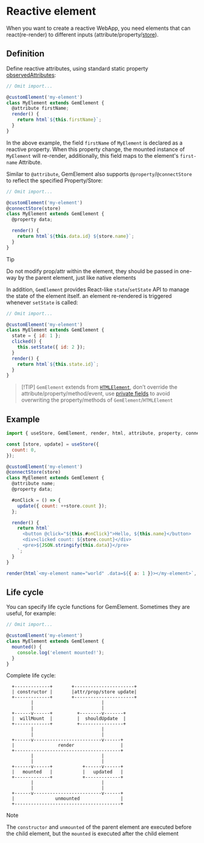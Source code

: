# Reactive element

When you want to create a reactive WebApp, you need elements that can react(re-render) to different inputs (attribute/property/[store](./003-global-state-management.md)).

## Definition

Define reactive attributes, using standard static property [observedAttributes](https://developer.mozilla.org/en-US/docs/Web/Web_Components/Using_custom_elements#Using_the_lifecycle_callbacks):

```js
// Omit import...

@customElement('my-element')
class MyElement extends GemElement {
  @attribute firstName;
  render() {
    return html`${this.firstName}`;
  }
}
```

In the above example, the field `firstName` of `MyElement` is declared as a reactive property.
When this property change, the mounted instance of `MyElement` will re-render,
additionally, this field maps to the element's `first-name` Attribute.

Similar to `@attribute`, GemElement also supports `@property`/`@connectStore` to reflect the specified Property/Store:

```js
// Omit import...

@customElement('my-element')
@connectStore(store)
class MyElement extends GemElement {
  @property data;

  render() {
    return html`${this.data.id} ${store.name}`;
  }
}
```

> [!TIP]
> Do not modify prop/attr within the element, they should be passed in one-way by the parent element, just like native elements

In addition, `GemElement` provides React-like `state`/`setState` API to manage the state of the element itself. an element re-rendered is triggered whenever `setState` is called:

```js
// Omit import...

@customElement('my-element')
class MyElement extends GemElement {
  state = { id: 1 };
  clicked() {
    this.setState({ id: 2 });
  }
  render() {
    return html`${this.state.id}`;
  }
}
```

> [!TIP] `GemElement` extends from [`HTMLElement`](https://developer.mozilla.org/en-US/docs/Web/API/HTMLElement), don’t override the attribute/property/method/event, use [private fields](https://developer.mozilla.org/en-US/docs/Web/JavaScript/Reference/Classes/Private_class_fields) to avoid overwriting the property/methods of `GemElement`/`HTMLElement`

## Example

<gbp-sandpack dependencies="@mantou/gem">

```js index.js
import { useStore, GemElement, render, html, attribute, property, connectStore, customElement } from '@mantou/gem';

const [store, update] = useStore({
  count: 0,
});

@customElement('my-element')
@connectStore(store)
class MyElement extends GemElement {
  @attribute name;
  @property data;

  #onClick = () => {
    update({ count: ++store.count });
  };

  render() {
    return html`
      <button @click="${this.#onClick}">Hello, ${this.name}</button>
      <div>clicked count: ${store.count}</div>
      <pre>${JSON.stringify(this.data)}</pre>
    `;
  }
}

render(html`<my-element name="world" .data=${{ a: 1 }}></my-element>`, document.getElementById('root'));
```

</gbp-sandpack>

## Life cycle

You can specify life cycle functions for GemElement. Sometimes they are useful, for example:

```js
// Omit import...

@customElement('my-element')
class MyElement extends GemElement {
  mounted() {
    console.log('element mounted!');
  }
}
```

Complete life cycle:

```
  +-------------+       +----------------------+
  | constructor |       |attr/prop/store update|
  +-------------+       +----------------------+
         |                         |
         |                         |
  +------v------+         +--------v-------+
  |  willMount  |         |  shouldUpdate  |
  +-------------+         +----------------+
         |                         |
         |                         |
  +------v-------------------------v------+
  |                render                 |
  +---------------------------------------+
         |                         |
         |                         |
  +------v------+           +------v------+
  |   mounted   |           |   updated   |
  +-------------+           +-------------+
         |                         |
         |                         |
  +------v-------------------------v------+
  |               unmounted               |
  +---------------------------------------+
```

> [!NOTE]
> The `constructor` and `unmounted` of the parent element are executed before the child element, but the `mounted` is executed after the child element
